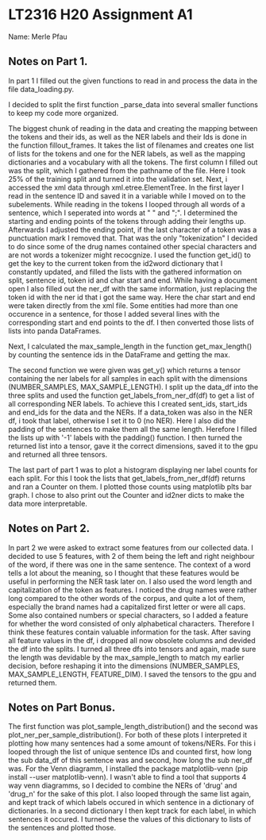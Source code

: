 # LT2316 H20 Assignment A1

Name: Merle Pfau

## Notes on Part 1.

In part 1 I filled out the given functions to read  in and process the data in the file data_loading.py.

I decided to split the first function _parse_data into several smaller functions to keep my code more organized. 

The biggest chunk of reading in the data and creating the mapping between the tokens and their ids, as well as the NER labels and their Ids is done in the function fillout_frames. It takes the list of filenames and creates one list of lists for the tokens and one for the NER labels, as well as the mapping dictionaries and a vocabulary with all the tokens. 
The first column I filled out was the split, which I gathered from the pathname of the file. Here I took 25% of the training split and turned it into the validation set. 
Next, i accessed the xml data through xml.etree.ElementTree. In the first layer I read in the sentence ID and saved it in a variable while I moved on to the subelements. While reading in the tokens I looped through all words of a sentence, which I seperated into words at " " and ";". I determined the starting and ending points of the tokens through adding their lengths up. Afterwards I adjusted the ending point, if the last character of a token was a punctuation mark I removed that. That was the only "tokenization" I decided to do since some of the drug names contained other special characters and are not words a tokenizer might recocgnize. I used the function get_id() to get the key to the current token from the id2word dictionary that I constantly updated, and filled the lists with the gathered information on split, sentence id, token id and char start and end.
While having a document open I also filled out the ner_df with the same information, just replacing the token id with the ner id that i got the same way. Here the char start and end were taken directly from the xml file. Some entities had more than one occurence in a sentence, for those I added several lines with the corresponding start and end points to the df.
I then converted those lists of lists into panda DataFrames.

Next, I calculated the max_sample_length in the function get_max_length() by counting the sentence ids in the DataFrame and getting the max.

The second function we were given was get_y() which returns a tensor containing the ner labels for all samples in each split with the dimensions (NUMBER_SAMPLES, MAX_SAMPLE_LENGTH). I split up the data_df into the three splits and used the function get_labels_from_ner_df(df) to get a list of all corresponding NER labels. To achieve this I created sent_ids, start_ids and end_ids for the data and the NERs. If a data_token was also in the NER df, i took that label, otherwise I set it to 0 (no NER). Here I also did the padding of the sentences to make them all the same length. Herefore I filled the lists up with '-1' labels with the padding() function. I then turned the returned list into a tensor, gave it the correct dimensions, saved it to the gpu and returned all three tensors.

The last part of part 1 was to plot a histogram displaying ner label counts for each split. For this I took the lists that get_labels_from_ner_df(df) returns and ran a Counter on them. I plotted those counts using matplotlib plts bar graph. I chose to also print out the Counter and id2ner dicts to make the data more interpretable.


## Notes on Part 2.

In part 2 we were asked to extract some features from our collected data. 
I decided to use 5 features, with 2 of them being the left and right neighbour of the word, if there was one in the same sentence. The context of a word tells a lot about the meaning, so I thought that these features would be useful in performing the NER task later on.
I also used the word length and capitalization of the token as features. I noticed the drug names were rather long compared to the other words of the corpus, and quite a lot of them, especially the brand names had a capitalized first letter or were all caps. Some also contained numbers or special characters, so I added a feature for whether the word consisted of only alphabetical characters. Therefore I think these features contain valuable information for the task.
After saving all feature values in the df, i dropped all now obsolete columns and devided the df into the splits.
I turned all three dfs into tensors and again, made sure the length was devidable by the max_sample_length to match my earlier decision, before reshaping it into the dimensions (NUMBER_SAMPLES, MAX_SAMPLE_LENGTH, FEATURE_DIM).
I saved the tensors to the gpu and returned them. 


## Notes on Part Bonus.

The first function was plot_sample_length_distribution() and the second was plot_ner_per_sample_distribution(). For both of these plots I interpreted it plotting how many sentences had a some amount of tokens/NERs. For this i looped through the list of unique sentence IDs and counted first, how long the sub data_df of this sentence was and second, how long the sub ner_df was. 
For the Venn diagramm, I installed the package matplotlib-venn (pip install --user matplotlib-venn). I wasn't able to find a tool that supports 4 way venn diagramms, so I decided to combine the NERs of 'drug' and 'drug_n' for the sake of this plot. I also looped through the same list again, and kept track of which labels occured in which sentence in a dictionary of dictionaries. In a second dictionary I then kept track for each label, in which sentences it occured. I turned these the values of this dictionary to lists of the sentences and plotted those.